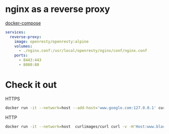 # nginx as a reverse proxy

[docker-compose](docker-compose.yml)

```yaml
services:
  reverse-proxy:
    image: openresty/openresty:alpine    
    volumes:
      - ./nginx.conf:/usr/local/openresty/nginx/conf/nginx.conf
    ports: 
      - 8443:443
      - 8080:80
 ```
 
# Check it out
 
HTTPS
```bash
docker run -it --network=host --add-host='www.google.com:127.0.0.1' curlimages/curl curl -v https://www.google.com:8443 --insecure
```

HTTP
```bash
docker run -it --network=host  curlimages/curl curl -v -H'Host:www.blackle.com' http://127.0.0.1:8080 --insecure
```

